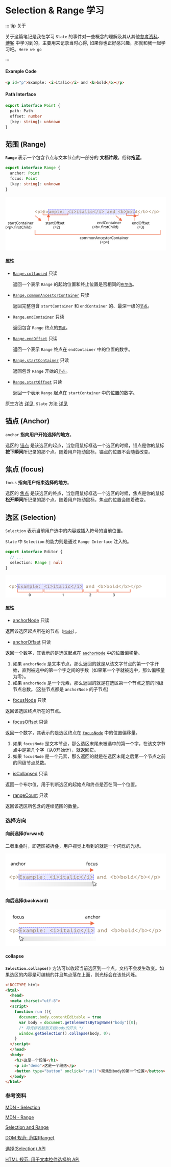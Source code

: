 # Selection & Range 学习

::: tip 关于

关于这篇笔记是我在学习 `Slate` 的事件对一些概念的理解及其从其他[参考资料](#参考资料)、[博客](./blog) 中学习到的，主要用来记录当时心得, 如果你也正好感兴趣，那就和我一起学习吧。`Here we go`

:::

#### Example Code

```html
<p id="p">Example: <i>italic</i> and <b>bold</b></p>
```

#### Path Interface

```ts
export interface Point {
  path: Path
  offset: number
  [key: string]: unknown
}
```

## 范围 (Range)

**`Range`** 表示一个包含节点与文本节点的一部分的 **文档片段**。俗称**拖蓝**。

```ts
export interface Range {
  anchor: Point
  focus: Point
  [key: string]: unknown
}
```

![range-p-2-b-3-range](./images/range-p-2-b-3-range.svg)

#### 属性

- [`Range.collapsed`](https://developer.mozilla.org/zh-CN/docs/Web/API/Range/collapsed) 只读

  返回一个表示 `Range` 的起始位置和终止位置是否相同的[`布尔值`](https://developer.mozilla.org/zh-CN/docs/Web/API/Boolean)。

- [`Range.commonAncestorContainer`](https://developer.mozilla.org/zh-CN/docs/Web/API/Range/commonAncestorContainer) 只读

  返回完整包含 `startContainer` 和 `endContainer` 的、最深一级的[`节点`](https://developer.mozilla.org/zh-CN/docs/Web/API/Node)。

- [`Range.endContainer`](https://developer.mozilla.org/zh-CN/docs/Web/API/Range/endContainer) 只读

  返回包含 `Range` 终点的[`节点`](https://developer.mozilla.org/zh-CN/docs/Web/API/Node)。

- [`Range.endOffset`](https://developer.mozilla.org/zh-CN/docs/Web/API/Range/endOffset) 只读

  返回一个表示 `Range` 终点在 `endContainer` 中的位置的数字。

- [`Range.startContainer`](https://developer.mozilla.org/zh-CN/docs/Web/API/Range/startContainer) 只读

  返回包含 `Range` 开始的[`节点`](https://developer.mozilla.org/zh-CN/docs/Web/API/Node)。

- [`Range.startOffset`](https://developer.mozilla.org/zh-CN/docs/Web/API/Range/startOffset) 只读

  返回一个表示 `Range` 起点在 `startContainer` 中的位置的数字。

原生方法 [详见](https://developer.mozilla.org/zh-CN/docs/Web/API/Range#%E6%96%B9%E6%B3%95), `Slate` 方法 [详见](../api/locations.html#范围-range)

## 锚点 (Anchor)

`anchor` **指向用户开始选择的地方**。

选区的 [锚点](https://developer.mozilla.org/zh-CN/docs/Web/API/Selection/anchorNode) 是该选区的起点，当您用鼠标框选一个选区的时候，锚点是你的鼠标**按下瞬间**所记录的那个点。随着用户拖动鼠标，锚点的位置不会随着改变。

## 焦点 (focus)

`focus` **指向用户结束选择的地方**。

选区的 [焦点](https://developer.mozilla.org/zh-CN/docs/Web/API/Selection/focusNode) 是该选区的终点，当您用鼠标框选一个选区的时候，焦点是你的鼠标**松开瞬间**所记录的那个点。随着用户拖动鼠标，焦点的位置会随着改变。

## 选区 (Selection)

`Selection` 表示当前用户选中的内容或插入符号的当前位置。

`Slate` 中 `Selection` 的能力则是通过 `Range Interface` 注入的。

```ts
export interface Editor {
  // ...
  selection: Range | null
}
```



![range-example-p-0-1](./images/range-example-p-0-1.svg)

#### 属性

- [anchorNode](https://developer.mozilla.org/zh-CN/docs/Web/API/Selection/anchorNode) 只读

返回该选区起点所在的节点（[`Node`](https://developer.mozilla.org/zh-CN/docs/Web/API/Node)）。

- [anchorOffset](https://developer.mozilla.org/zh-CN/docs/Web/API/Selection/anchorOffset) 只读

返回一个数字，其表示的是选区起点在 [`anchorNode`](https://developer.mozilla.org/zh-CN/docs/Web/API/Selection/anchorNode) 中的位置偏移量。

1. 如果 `anchorNode` 是文本节点，那么返回的就是从该文字节点的第一个字开始，直到被选中的第一个字之间的字数（如果第一个字就被选中，那么偏移量为零）。
2. 如果 `anchorNode` 是一个元素，那么返回的就是在选区第一个节点之前的同级节点总数。(这些节点都是 `anchorNode` 的子节点)

- [focusNode](https://developer.mozilla.org/zh-CN/docs/Web/API/Selection/focusNode) 只读

返回该选区终点所在的节点。

- [focusOffset](https://developer.mozilla.org/zh-CN/docs/Web/API/Selection/focusOffset) 只读

返回一个数字，其表示的是选区终点在 [`focusNode`](https://developer.mozilla.org/zh-CN/docs/Web/API/Selection/focusNode) 中的位置偏移量。

1. 如果 `focusNode` 是文本节点，那么选区末尾未被选中的第一个字，在该文字节点中是第几个字（从0开始计），就返回它。
2. 如果 `focusNode` 是一个元素，那么返回的就是在选区末尾之后第一个节点之前的同级节点总数。

- [isCollapsed](https://developer.mozilla.org/zh-CN/docs/Web/API/Selection/isCollapsed) 只读

返回一个布尔值，用于判断选区的起始点和终点是否在同一个位置。

- [rangeCount](https://developer.mozilla.org/zh-CN/docs/Web/API/Selection/rangeCount) 只读

返回该选区所包含的连续范围的数量。

### 选择方向

#### 向前选择(forward)

二者重叠时，即选区被折叠，用户视觉上看到的就是一个闪烁的光标。

![selection-direction-forward](./images/selection-direction-forward.svg)

#### 向后选择(backward)

![selection-direction-backward](./images/selection-direction-backward.svg)

#### collapse

 **`Selection.collapse()`** 方法可以收起当前选区到一个点。文档不会发生改变。如果选区的内容是可编辑的并且焦点落在上面，则光标会在该处闪烁。

```html
<!DOCTYPE html>
<html>
  <head>
  <meta charset="utf-8">
  <script>
    function run (){
      document.body.contentEditable = true
      var body = document.getElementsByTagName("body")[0];
      /* 将光标收起到文档body的开头 */
      window.getSelection().collapse(body, 0);
    }
  </script>
  </head>
  <body>
    <h1>这是一个段落</h1>
    <p id="demo">这是一个段落</p>
    <button type="button" onclick="run()">聚焦到body的第一个位置</button>
  </body>
</html>
```

### 参考资料

[MDN - Selection](https://developer.mozilla.org/en-US/docs/Web/API/Selection)

[MDN - Range](https://developer.mozilla.org/zh-CN/docs/Web/API/Range)

[Selection and Range](https://zh.javascript.info/selection-range)

[DOM 规范: 范围(Range)](https://dom.spec.whatwg.org/#ranges)

[选择(Selection) API](https://www.w3.org/TR/selection-api/#dom-globaleventhandlers-onselectstart)

[HTML 规范: 用于文本控件选择的 API](https://html.spec.whatwg.org/multipage/form-control-infrastructure.html#textFieldSelection)

